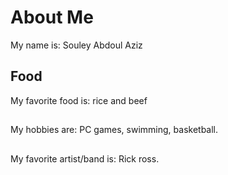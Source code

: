 # About Me
My name is: Souley Abdoul Aziz 

## Food
My favorite food is: rice and beef

## 
My hobbies are: PC games, swimming, basketball.

##
My favorite artist/band is: Rick ross.

